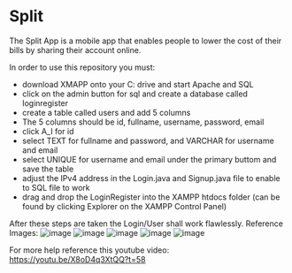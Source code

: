 # Split

The Split App is a mobile app that enables people to lower the cost of their bills by sharing their account online.

In order to use this repository you must:
 - download XMAPP onto your C: drive and start Apache and SQL
 - click on the admin button for sql and create a database called loginregister
 - create a table called users and add 5 columns
 - The 5 columns should be id, fullname, username, password, email
 - click A_I for id
 - select TEXT for fullname and password, and VARCHAR for username and email
 - select UNIQUE for username and email under the primary buttom and save the table
 - adjust the IPv4 address in the Login.java and Signup.java file to enable to SQL file to work
 - drag and drop the LoginRegister into the XAMPP htdocs folder (can be found by clicking Explorer on the XAMPP Control Panel)

After these steps are taken the Login/User shall work flawlessly.
Reference Images:
![image](https://user-images.githubusercontent.com/74805861/117572085-49d64580-b09f-11eb-9048-ee5ce44b3dde.png)
![image](https://user-images.githubusercontent.com/74805861/117572105-61adc980-b09f-11eb-8230-0d855561895b.png)
![image](https://user-images.githubusercontent.com/74805861/117572152-928dfe80-b09f-11eb-84e5-36c65f00a250.png)
![image](https://user-images.githubusercontent.com/74805861/117572187-b3eeea80-b09f-11eb-865b-16f84ac921ce.png)
![image](https://user-images.githubusercontent.com/74805861/117572298-498a7a00-b0a0-11eb-9a8e-ecfc2d279a64.png)

For more help reference this youtube video: https://youtu.be/X8oD4q3XtQQ?t=58
